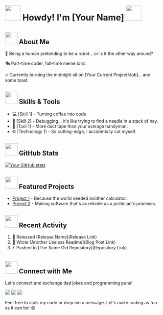 # <img src="https://media.giphy.com/media/3oEduPn6qAP3wcv6Mo/giphy.gif" width="50"> Howdy! I'm [Your Name] <img src="https://media.giphy.com/media/3oEduPn6qAP3wcv6Mo/giphy.gif" width="50">

## <img src="https://media.giphy.com/media/26tn33aiTi1jkl6H6/giphy.gif" width="40"> About Me 

🤖 Being a human pretending to be a robot... or is it the other way around?

🎭 Part-time coder, full-time meme lord.

🔥 Currently burning the midnight oil on [Your Current Project/Job]... and some toast.

## <img src="https://media.giphy.com/media/3o6Zt6Hp3Q3HGIGgx6/giphy.gif" width="40"> Skills & Tools

- 💻 [Skill 1] - Turning coffee into code.
- 🚀 [Skill 2] - Debugging... it's like trying to find a needle in a stack of hay.
- 🔧 [Tool 1] - More duct tape than your average handyman.
- 🌐 [Technology 1] - So cutting-edge, I accidentally cut myself.

## <img src="https://media.giphy.com/media/l2Je0u8Oyi7K8L3wQ/giphy.gif" width="40"> GitHub Stats

[![Your GitHub stats](https://github-readme-stats.vercel.app/api?username=YourUsername&show_icons=true&theme=radical)](https://github.com/YourUsername)

## <img src="https://media.giphy.com/media/3o7aTskHEUdgCQAXde/giphy.gif" width="40"> Featured Projects

- [Project 1](Project1Link) - Because the world needed another calculator.
- [Project 2](Project2Link) - Making software that's as reliable as a politician's promises.

## <img src="https://media.giphy.com/media/l378BzHA5FwWFXVSg/giphy.gif" width="40"> Recent Activity

<!--START_SECTION:activity-->
1. 🎉 Released [Release Name](Release Link)
2. 📝 Wrote [Another Useless Readme](Blog Post Link)
3. ⚡️ Pushed to [The Same Old Repository](Repository Link)
<!--END_SECTION:activity-->

## <img src="https://media.giphy.com/media/hvRJCLFzcasrR4ia7z/giphy.gif" width="40"> Connect with Me

Let's connect and exchange dad jokes and programming puns!

[<img src="https://img.shields.io/badge/LinkedIn-Connect-blue?style=flat&logo=linkedin&labelColor=blue">](YourLinkedInLink)
[<img src="https://img.shields.io/badge/Twitter-Follow-blue?style=flat&logo=twitter&labelColor=blue">](YourTwitterLink)
[<img src="https://img.shields.io/badge/Website-Visit-red?style=flat&labelColor=red">](YourWebsiteLink)

Feel free to stalk my code or drop me a message. Let's make coding as fun as it can be! 😄
